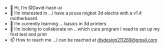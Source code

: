 - 👋 Hi, I’m @David-hash-ai
- 👀 I’m interested in ...I have a prusa migbot 3d electra with a v1.4 motherboard
- 🌱 I’m currently learning ... basics in 3d  printers
- 💞️ I’m looking to collaborate on ...which cura program I need to set up my first test and print
- 📫 How to reach me ...I can be reached at dlsdesign211269@gmail.com

<!---
David-hash-ai/David-hash-ai is a ✨ special ✨ repository because its `README.md` (this file) appears on your GitHub profile.
You can click the Preview link to take a look at your changes.
--->
